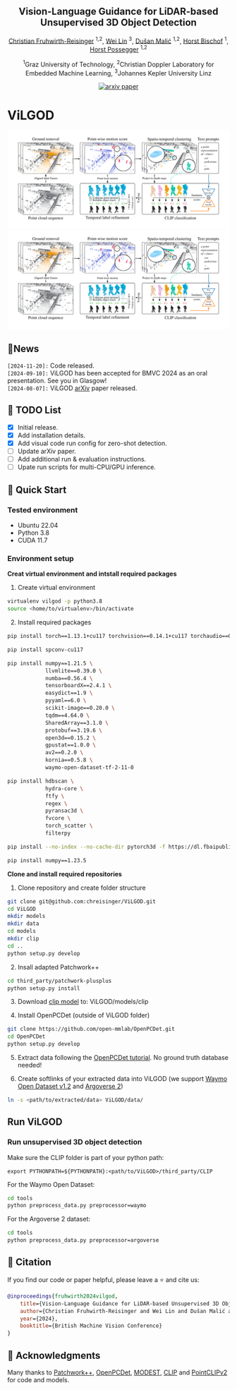 <div align ="center">
<h2>Vision-Language Guidance for LiDAR-based Unsupervised 3D Object Detection</h2>

[Christian Fruhwirth-Reisinger](https://scholar.google.com/citations?user=Mg5Vlp8AAAAJ&hl=de&oi=ao) <sup>1,2</sup>, [Wei Lin](https://scholar.google.com/citations?user=JJRr8c8AAAAJ&hl=de&oi=sra) <sup>3</sup>, [Dušan Malić](https://scholar.google.com/citations?user=EXovq6wAAAAJ&hl=de&oi=sra) <sup>1,2</sup>, [Horst Bischof](https://scholar.google.com/citations?user=_pq05Q4AAAAJ&hl=de&oi=ao) <sup>1</sup>, [Horst Possegger](https://scholar.google.com/citations?user=iWPrl3wAAAAJ&hl=de&oi=ao) <sup>1,2</sup>

<sup>1</sup>Graz University of Technology, <sup>2</sup>Christian Doppler Laboratory for Embedded Machine Learning, <sup>3</sup>Johannes Kepler University Linz

[![arxiv paper](https://img.shields.io/badge/arXiv-Paper-red)](https://arxiv.org/abs/2408.03790)
</div>


# ViLGOD

![Overview](assets/method.png#gh-light-mode-only)
![Overview](assets/method.png#gh-dark-mode-only)

## 🚩News

`[2024-11-20]:` Code released.<br>
`[2024-09-10]:` ViLGOD has been accepted for BMVC 2024 as an oral presentation. See you in Glasgow!<br>
`[2024-08-07]:` ViLGOD [arXiv](https://arxiv.org/abs/2408.03790) paper released.<br>

## 📝 TODO List

- [x] Initial release.
- [x] Add installation details.
- [x] Add visual code run config for zero-shot detection.
- [ ] Update arXiv paper.
- [ ] Add additional run & evaluation instructions.
- [ ] Upate run scripts for multi-CPU/GPU inference.

## 🚀 Quick Start
### Tested environment
- Ubuntu 22.04
- Python 3.8
- CUDA 11.7

### Environment setup

<b>Creat virtual environment and intstall required packages</b>

1) Create virtual environment

```bash
virtualenv vilgod -p python3.8
source <home/to/virtualenv>/bin/activate
```

2) Install required packages

```bash
pip install torch==1.13.1+cu117 torchvision==0.14.1+cu117 torchaudio==0.13.1 --extra-index-url https://download.pytorch.org/whl/cu117
```
```bash
pip install spconv-cu117
```
```bash
pip install numpy==1.21.5 \
            llvmlite==0.39.0 \
            numba==0.56.4 \
            tensorboardX==2.4.1 \
            easydict==1.9 \
            pyyaml==6.0 \
            scikit-image==0.20.0 \
            tqdm==4.64.0 \
            SharedArray==3.1.0 \
            protobuf==3.19.6 \
            open3d==0.15.2 \
            gpustat==1.0.0 \
            av2==0.2.0 \
            kornia==0.5.8 \
            waymo-open-dataset-tf-2-11-0
```
```bash
pip install hdbscan \
            hydra-core \
            ftfy \
            regex \
            pyransac3d \
            fvcore \
            torch_scatter \
            filterpy
```
```bash
pip install --no-index --no-cache-dir pytorch3d -f https://dl.fbaipublicfiles.com/pytorch3d/packaging/wheels/py38_cu117_pyt1131/download.html
```
```bash
pip install numpy==1.23.5
```

<b>Clone and install required repositories</b>
1) Clone repository and create folder structure
```bash
git clone git@github.com:chreisinger/ViLGOD.git
cd ViLGOD
mkdir models
mkdir data
cd models
mkdir clip
cd ..
python setup.py develop
```

2) Insall adapted Patchwork++

```bash
cd third_party/patchwork-plusplus
python setup.py install
```

3) Download [clip model](https://openaipublic.azureedge.net/clip/models/5806e77cd80f8b59890b7e101eabd078d9fb84e6937f9e85e4ecb61988df416f/ViT-B-16.pt) to: ViLGOD/models/clip

4) Install OpenPCDet (outside of ViLGOD folder)
```bash
git clone https://github.com/open-mmlab/OpenPCDet.git
cd OpenPCDet
python setup.py develop
```
5) Extract data following the [OpenPCDet tutorial](https://github.com/open-mmlab/OpenPCDet/blob/master/docs/GETTING_STARTED.md). No ground truth database needed!

6) Create softlinks of your extracted data into ViLGOD (we support [Waymo Open Dataset v1.2](https://waymo.com/open/) and [Argoverse 2](https://www.argoverse.org/av2.html))

```bash
ln -s <path/to/extracted/data> ViLGOD/data/
```

## Run ViLGOD
### Run unsupervised 3D object detection

Make sure the CLIP folder is part of your python path:
```
export PYTHONPATH=${PYTHONPATH}:<path/to/ViLGOD>/third_party/CLIP
```
For the Waymo Open Dataset:
```bash
cd tools
python preprocess_data.py preprocessor=waymo
```

For the Argoverse 2 dataset:
```bash
cd tools
python preprocess_data.py preprocessor=argoverse
```

## 📖 Citation

If you find our code or paper helpful, please leave a ⭐ and cite us:

```bibtex
@inproceedings{fruhwirth2024vilgod,
    title={Vision-Language Guidance for LiDAR-based Unsupervised 3D Object Detection}, 
    author={Christian Fruhwirth-Reisinger and Wei Lin and Dušan Malić and Horst Bischof and Horst Possegger},
    year={2024},
    booktitle={British Machine Vision Conference}
}
```

## 🙌 Acknowledgments
Many thanks to [Patchwork++](https://github.com/url-kaist/patchwork-plusplus), [OpenPCDet](https://github.com/open-mmlab/OpenPCDet), [MODEST](https://github.com/YurongYou/MODEST?tab=readme-ov-file), [CLIP](https://github.com/openai/CLIP) and [PointCLIPv2](https://github.com/yangyangyang127/PointCLIP_V2) for code and models.
